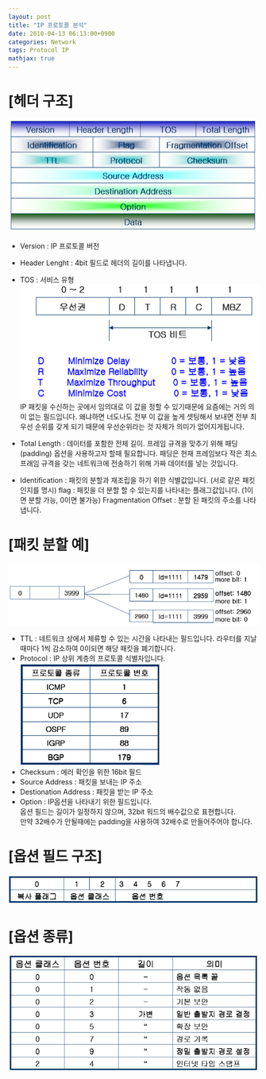 ```yaml
---
layout: post
title: "IP 프로토콜 분석"
date: 2010-04-13 06:13:00+0900
categories: Network
tags: Protocol IP
mathjax: true
---
```


# [헤더 구조]
![img](/resource/2010/20100413/20100413-img-1.png)
- Version : IP 프로토콜 버전
- Header Lenght : 4bit 필드로 헤더의 길이를 나타냅니다.
- TOS : 서비스 유형  
![img](/resource/2010/20100413/20100413-img-2.png)
IP 패킷을 수신하는 곳에서 임의대로 이 값을 정할 수 있기때문에 요즘에는 거의 의미 없는 필드입니다.  왜냐하면  너도나도 전부 이 값을 높게 셋팅해서 보내면 전부 최우선 순위를 갖게 되기 때문에  우선순위라는 것 자체가 의미가 없어지게됩니다.  

- Total Length : 데이터를 포함한 전체 길이. 프레임 규격을 맞추기 위해 패딩(padding) 옵션을 사용하고자 할때 필요합니다. 패딩은 현재 프레임보다 작은 최소 프래임 규격을 갖는 네트워크에 전송하기 위해 가짜 데이터를 넣는 것입니다.  

- Identification : 패킷의 분할과 재조립을 하기 위한 식별값입니다. (서로 같은 패킷인지를 명시)
flag : 패킷을 더 분할 할 수 있는지를 나타내는 플래그값입니다. (1이면 분할 가능, 0이면 불가능)
Fragmentation Offset : 분할 된 패킷의 주소를 나타냅니다.

# [패킷 분할 예]
![img](/resource/2010/20100413/20100413-img-3.png)  
- TTL : 네트워크 상에서 체류할 수 있는 시간을 나타내는 필드입니다. 라우터를 지날 때마다 1씩 감소하여 0이되면 해당 패킷을 폐기합니다.  
- Protocol : IP 상위 계층의 프로토콜 식별자입니다.  
![img](/resource/2010/20100413/20100413-img-4.png)
- Checksum : 에러 확인을 위한 16bit 필드  
- Source Address : 패킷을 보내는 IP 주소  
- Destionation Address : 패킷을 받는 IP 주소  
- Option : IP옵션을 나타내기 위한 필드입니다.  
옵션 필드는 길이가 일정하지 않으며, 32bit 워드의 배수값으로 표현합니다.  
만약 32배수가 안될때에는 padding을 사용하여 32배수로 만들어주어야 합니다.

# [옵션 필드 구조]
![img](/resource/2010/20100413/20100413-img-5.png)

# [옵션 종류]
![img](/resource/2010/20100413/20100413-img-6.png)